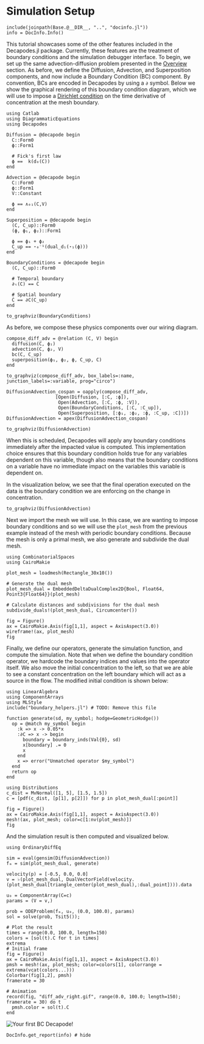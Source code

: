 # Simulation Setup

```@setup INFO
include(joinpath(Base.@__DIR__, "..", "docinfo.jl"))
info = DocInfo.Info()
```

This tutorial showcases some of the other features included in the Decapodes.jl
package. Currently, these features are the treatment of boundary conditions and
the simulation debugger interface. To begin, we set up the same
advection-diffusion problem presented in the [Overview](overview.md) section.
As before, we define the Diffusion, Advection, and Superposition components,
and now include a Boundary Condition (BC) component. By convention, BCs are encoded in Decapodes by using a `∂` symbol. Below we show the
graphical rendering of this boundary condition diagram, which we will use to
impose a [Dirichlet condition](https://en.wikipedia.org/wiki/Dirichlet_boundary_condition) on the time derivative of concentration at the
mesh boundary.

```@example Debug
using Catlab
using DiagrammaticEquations
using Decapodes

Diffusion = @decapode begin
  C::Form0
  ϕ::Form1

  # Fick's first law
  ϕ ==  k(d₀(C))
end

Advection = @decapode begin
  C::Form0
  ϕ::Form1
  V::Constant

  ϕ == ∧₀₁(C,V)
end

Superposition = @decapode begin
  (C, C_up)::Form0
  (ϕ, ϕ₁, ϕ₂)::Form1

  ϕ == ϕ₁ + ϕ₂
  C_up == ⋆₀⁻¹(dual_d₁(⋆₁(ϕ)))
end

BoundaryConditions = @decapode begin
  (C, C_up)::Form0

  # Temporal boundary
  ∂ₜ(C) == Ċ

  # Spatial boundary
  Ċ == ∂C(C_up)
end

to_graphviz(BoundaryConditions)
```

As before, we compose these physics components over our wiring diagram.

```@example Debug
compose_diff_adv = @relation (C, V) begin
  diffusion(C, ϕ₁)
  advection(C, ϕ₂, V)
  bc(C, C_up)
  superposition(ϕ₁, ϕ₂, ϕ, C_up, C)
end

to_graphviz(compose_diff_adv, box_labels=:name, junction_labels=:variable, prog="circo")
```

```@example Debug
DiffusionAdvection_cospan = oapply(compose_diff_adv,
                  [Open(Diffusion, [:C, :ϕ]),
                   Open(Advection, [:C, :ϕ, :V]),
                   Open(BoundaryConditions, [:C, :C_up]),
                   Open(Superposition, [:ϕ₁, :ϕ₂, :ϕ, :C_up, :C])])
DiffusionAdvection = apex(DiffusionAdvection_cospan)

to_graphviz(DiffusionAdvection)
```

When this is scheduled, Decapodes will apply any boundary conditions
immediately after the impacted value is computed. This implementation choice
ensures that this boundary condition holds true for any variables dependent on
this variable, though also means that the boundary conditions on a variable
have no immediate impact on the variables this variable is dependent on.

In the visualization below, we see that the final operation
executed on the data is the boundary condition we are enforcing on the change
in concentration.

```@example Debug
to_graphviz(DiffusionAdvection)
```

Next we import the mesh we will use. In this case, we are wanting to impose
boundary conditions and so we will use the `plot_mesh` from the previous
example instead of the mesh with periodic boundary conditions. Because the mesh
is only a primal mesh, we also generate and subdivide the dual mesh.

```@example Debug
using CombinatorialSpaces
using CairoMakie

plot_mesh = loadmesh(Rectangle_30x10())

# Generate the dual mesh
plot_mesh_dual = EmbeddedDeltaDualComplex2D{Bool, Float64, Point3{Float64}}(plot_mesh)

# Calculate distances and subdivisions for the dual mesh
subdivide_duals!(plot_mesh_dual, Circumcenter())

fig = Figure()
ax = CairoMakie.Axis(fig[1,1], aspect = AxisAspect(3.0))
wireframe!(ax, plot_mesh)
fig
```

Finally, we define our operators, generate the simulation function, and compute
the simulation. Note that when we define the boundary condition operator, we
hardcode the boundary indices and values into the operator itself. We also move
the initial concentration to the left, so that we are able to see a constant
concentration on the left boundary which will act as a source in the flow. The
modified initial condition is shown below:

```@example Debug
using LinearAlgebra
using ComponentArrays
using MLStyle
include("boundary_helpers.jl") # TODO: Remove this file

function generate(sd, my_symbol; hodge=GeometricHodge())
  op = @match my_symbol begin
    :k => x -> 0.05*x
    :∂C => x -> begin
      boundary = boundary_inds(Val{0}, sd)
      x[boundary] .= 0
      x
    end
    x => error("Unmatched operator $my_symbol")
  end
  return op
end

using Distributions
c_dist = MvNormal([1, 5], [1.5, 1.5])
c = [pdf(c_dist, [p[1], p[2]]) for p in plot_mesh_dual[:point]]

fig = Figure()
ax = CairoMakie.Axis(fig[1,1], aspect = AxisAspect(3.0))
mesh!(ax, plot_mesh; color=c[1:nv(plot_mesh)])
fig
```

And the simulation result is then computed and visualized below.

```@example Debug
using OrdinaryDiffEq

sim = eval(gensim(DiffusionAdvection))
fₘ = sim(plot_mesh_dual, generate)

velocity(p) = [-0.5, 0.0, 0.0]
v = ♭(plot_mesh_dual, DualVectorField(velocity.(plot_mesh_dual[triangle_center(plot_mesh_dual),:dual_point]))).data

u₀ = ComponentArray(C=c)
params = (V = v,)

prob = ODEProblem(fₘ, u₀, (0.0, 100.0), params)
sol = solve(prob, Tsit5());

# Plot the result
times = range(0.0, 100.0, length=150)
colors = [sol(t).C for t in times]
extrema
# Initial frame
fig = Figure()
ax = CairoMakie.Axis(fig[1,1], aspect = AxisAspect(3.0))
pmsh = mesh!(ax, plot_mesh; color=colors[1], colorrange = extrema(vcat(colors...)))
Colorbar(fig[1,2], pmsh)
framerate = 30

# Animation
record(fig, "diff_adv_right.gif", range(0.0, 100.0; length=150); framerate = 30) do t
  pmsh.color = sol(t).C
end
```

![Your first BC Decapode!](diff_adv_right.gif)

```@example INFO
DocInfo.get_report(info) # hide
```
